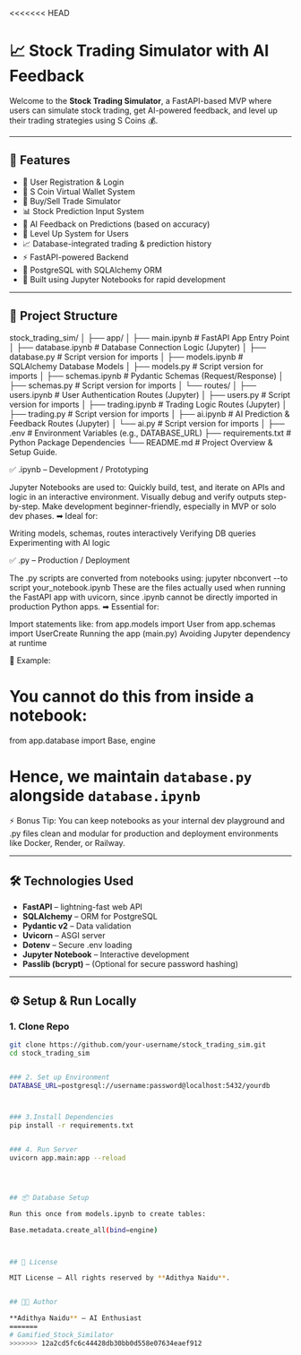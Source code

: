 <<<<<<< HEAD
# 📈 Stock Trading Simulator with AI Feedback

Welcome to the **Stock Trading Simulator**, a FastAPI-based MVP where users can simulate stock trading, get AI-powered feedback, and level up their trading strategies using S Coins 💰.

---

## 🚀 Features

- 🧑 User Registration & Login
- 💸 S Coin Virtual Wallet System
- 💼 Buy/Sell Trade Simulator
- 📊 Stock Prediction Input System
- 🤖 AI Feedback on Predictions (based on accuracy)
- 🔼 Level Up System for Users
- 📈 Database-integrated trading & prediction history
- ⚡ FastAPI-powered Backend
- 🔐 PostgreSQL with SQLAlchemy ORM
- 📝 Built using Jupyter Notebooks for rapid development

---

## 📁 Project Structure

stock_trading_sim/
│
├── app/
│   ├── main.ipynb                # FastAPI App Entry Point
│   ├── database.ipynb            # Database Connection Logic (Jupyter)
│   ├── database.py               # Script version for imports
│   ├── models.ipynb              # SQLAlchemy Database Models
│   ├── models.py                 # Script version for imports
│   ├── schemas.ipynb             # Pydantic Schemas (Request/Response)
│   ├── schemas.py                # Script version for imports
│   └── routes/
│       ├── users.ipynb           # User Authentication Routes (Jupyter)
│       ├── users.py              # Script version for imports
│       ├── trading.ipynb         # Trading Logic Routes (Jupyter)
│       ├── trading.py            # Script version for imports
│       ├── ai.ipynb              # AI Prediction & Feedback Routes (Jupyter)
│       └── ai.py                 # Script version for imports
│
├── .env                          # Environment Variables (e.g., DATABASE_URL)
├── requirements.txt              # Python Package Dependencies
└── README.md                     # Project Overview & Setup Guide.



✅ .ipynb – Development / Prototyping

Jupyter Notebooks are used to:
Quickly build, test, and iterate on APIs and logic in an interactive environment.
Visually debug and verify outputs step-by-step.
Make development beginner-friendly, especially in MVP or solo dev phases.
➡ Ideal for:

Writing models, schemas, routes interactively
Verifying DB queries
Experimenting with AI logic


✅ .py – Production / Deployment

The .py scripts are converted from notebooks using:
jupyter nbconvert --to script your_notebook.ipynb
These are the files actually used when running the FastAPI app with uvicorn, since .ipynb cannot be directly imported in production Python apps.
➡ Essential for:

Import statements like:
from app.models import User
from app.schemas import UserCreate
Running the app (main.py)
Avoiding Jupyter dependency at runtime



📝 Example:
# You cannot do this from inside a notebook:
from app.database import Base, engine
# Hence, we maintain `database.py` alongside `database.ipynb`


⚡ Bonus Tip:
You can keep notebooks as your internal dev playground and .py files clean and modular for production and deployment environments like Docker, Render, or Railway.


---

## 🛠 Technologies Used

- **FastAPI** – lightning-fast web API
- **SQLAlchemy** – ORM for PostgreSQL
- **Pydantic v2** – Data validation
- **Uvicorn** – ASGI server
- **Dotenv** – Secure .env loading
- **Jupyter Notebook** – Interactive development
- **Passlib (bcrypt)** – (Optional for secure password hashing)

---

## ⚙ Setup & Run Locally

### 1. Clone Repo
```bash
git clone https://github.com/your-username/stock_trading_sim.git
cd stock_trading_sim


### 2. Set up Environment
DATABASE_URL=postgresql://username:password@localhost:5432/yourdb



### 3.Install Dependencies
pip install -r requirements.txt


### 4. Run Server
uvicorn app.main:app --reload




## 📦 Database Setup

Run this once from models.ipynb to create tables:

Base.metadata.create_all(bind=engine)



## 📜 License

MIT License – All rights reserved by **Adithya Naidu**.


## 👨‍💻 Author

**Adithya Naidu** – AI Enthusiast
=======
# Gamified_Stock_Similator
>>>>>>> 12a2cd5fc6c44428db30bb0d558e07634eaef912
